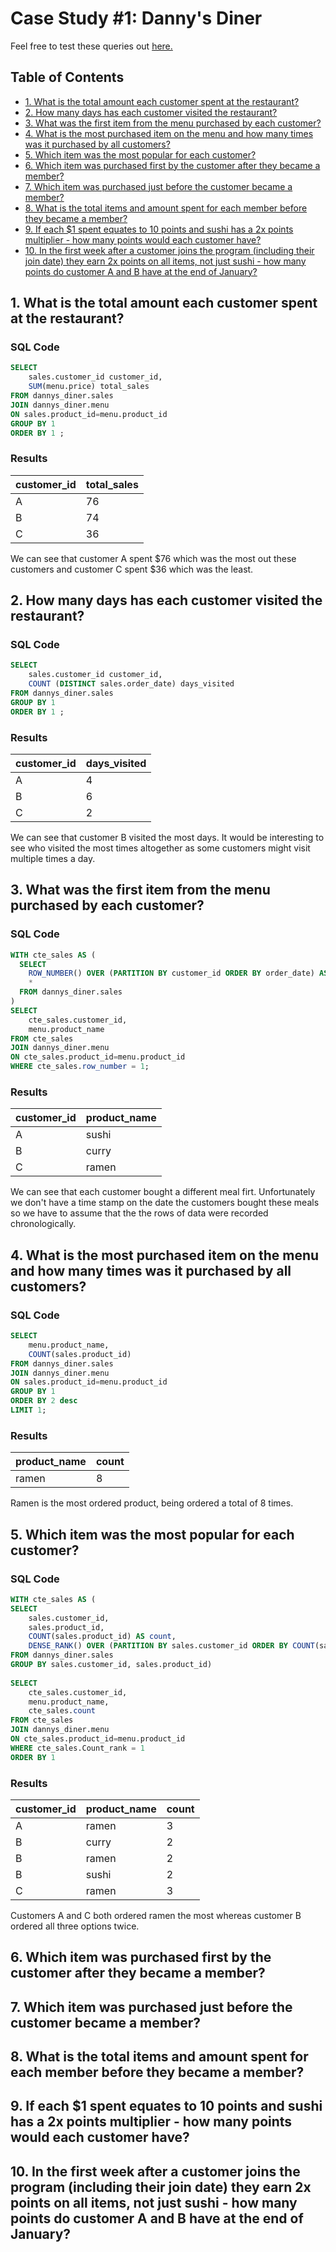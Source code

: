 # Case Study #1: Danny's Diner
Feel free to test these queries out [here.](https://www.db-fiddle.com/f/2rM8RAnq7h5LLDTzZiRWcd/138)

## Table of Contents
- [1. What is the total amount each customer spent at the restaurant?](#1-what-is-the-total-amount-each-customer-spent-at-the-restaurant)
- [2. How many days has each customer visited the restaurant?](#2-how-many-days-has-each-customer-visited-the-restaurant)
- [3. What was the first item from the menu purchased by each customer?](#3-what-was-the-first-item-from-the-menu-purchased-by-each-customer)
- [4. What is the most purchased item on the menu and how many times was it purchased by all customers?](#4-what-is-the-most-purchased-item-on-the-menu-and-how-many-times-was-it-purchased-by-all-customers)
- [5. Which item was the most popular for each customer?](#5-which-item-was-the-most-popular-for-each-customer)
- [6. Which item was purchased first by the customer after they became a member?](#6-which-item-was-purchased-first-by-the-customer-after-they-became-a-member)
- [7. Which item was purchased just before the customer became a member?](#7-which-item-was-purchased-just-before-the-customer-became-a-member)
- [8. What is the total items and amount spent for each member before they became a member?](#8-what-is-the-total-items-and-amount-spent-for-each-member-before-they-became-a-member)
- [9. If each $1 spent equates to 10 points and sushi has a 2x points multiplier - how many points would each customer have?](#9-if-each-1-spent-equates-to-10-points-and-sushi-has-a-2x-points-multiplier---how-many-points-would-each-customer-have)
- [10. In the first week after a customer joins the program (including their join date) they earn 2x points on all items, not just sushi - how many points do customer A and B have at the end of January?](#10-in-the-first-week-after-a-customer-joins-the-program-including-their-join-date-they-earn-2x-points-on-all-items-not-just-sushi---how-many-points-do-customer-a-and-b-have-at-the-end-of-january)

## 1. What is the total amount each customer spent at the restaurant?
### SQL Code
```sql
SELECT
    sales.customer_id customer_id,
    SUM(menu.price) total_sales
FROM dannys_diner.sales
JOIN dannys_diner.menu
ON sales.product_id=menu.product_id
GROUP BY 1
ORDER BY 1 ;
```

### Results

| customer_id | total_sales |
| ----------- | ----------- |
| A           | 76          |
| B           | 74          |
| C           | 36          |

We can see that customer A spent $76 which was the most out these customers and customer C spent $36 which was the least.


## 2. How many days has each customer visited the restaurant?

### SQL Code
```sql
SELECT
    sales.customer_id customer_id,
    COUNT (DISTINCT sales.order_date) days_visited
FROM dannys_diner.sales
GROUP BY 1
ORDER BY 1 ;
```

### Results
| customer_id | days_visited |
| ----------- | ------------ |
| A           | 4            |
| B           | 6            |
| C           | 2            |

We can see that customer B visited the most days. It would be interesting to see who visited the most times altogether as some customers might visit multiple times a day.

## 3. What was the first item from the menu purchased by each customer?

### SQL Code
```sql
WITH cte_sales AS (
  SELECT 
    ROW_NUMBER() OVER (PARTITION BY customer_id ORDER BY order_date) AS row_number,
    *
  FROM dannys_diner.sales
)
SELECT 
	cte_sales.customer_id,
	menu.product_name
FROM cte_sales
JOIN dannys_diner.menu
ON cte_sales.product_id=menu.product_id
WHERE cte_sales.row_number = 1;
```

### Results
| customer_id | product_name |
| ----------- | ------------ |
| A           | sushi        |
| B           | curry        |
| C           | ramen        |

We can see that each customer bought a different meal firt. Unfortunately we don't have a time stamp on the date the customers bought these meals so we have to assume that the the rows of data were recorded chronologically.

## 4. What is the most purchased item on the menu and how many times was it purchased by all customers?

### SQL Code
```sql
SELECT 
	menu.product_name,
	COUNT(sales.product_id)	
FROM dannys_diner.sales
JOIN dannys_diner.menu
ON sales.product_id=menu.product_id
GROUP BY 1
ORDER BY 2 desc
LIMIT 1;
```

### Results

| product_name | count |
| ------------ | ----- |
| ramen        | 8     |

Ramen is the most ordered product, being ordered a total of 8 times.


## 5. Which item was the most popular for each customer?

### SQL Code
```sql
WITH cte_sales AS (
SELECT 
	sales.customer_id,
  	sales.product_id,
	COUNT(sales.product_id) AS count,
    DENSE_RANK() OVER (PARTITION BY sales.customer_id ORDER BY COUNT(sales.product_id) DESC) AS count_rank
FROM dannys_diner.sales
GROUP BY sales.customer_id, sales.product_id)
  
SELECT 
	cte_sales.customer_id,
  	menu.product_name,
  	cte_sales.count
FROM cte_sales
JOIN dannys_diner.menu
ON cte_sales.product_id=menu.product_id
WHERE cte_sales.Count_rank = 1
ORDER BY 1
```

### Results

| customer_id | product_name | count |
| ----------- | ------------ | ----- |
| A           | ramen        | 3     |
| B           | curry        | 2     |
| B           | ramen        | 2     |
| B           | sushi        | 2     |
| C           | ramen        | 3     |

Customers A and C both ordered ramen the most whereas customer B ordered all three options twice.


## 6. Which item was purchased first by the customer after they became a member?

## 7. Which item was purchased just before the customer became a member?

## 8. What is the total items and amount spent for each member before they became a member?

## 9. If each $1 spent equates to 10 points and sushi has a 2x points multiplier - how many points would each customer have?

## 10. In the first week after a customer joins the program (including their join date) they earn 2x points on all items, not just sushi - how many points do customer A and B have at the end of January?
